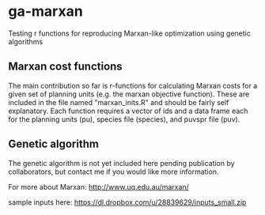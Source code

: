 ga-marxan
=========
Testing r functions for reproducing Marxan-like optimization using genetic algorithms

Marxan cost functions
---------------------
The main contribution so far is r-functions for calculating Marxan costs for a given set of planning units (e.g. the marxan objective function). These are included in the file named "marxan_inits.R" and should be fairly self explanatory. Each function requires a vector of ids and a data frame each for the planning units (pu), species file (species), and puvspr file (puv).  

Genetic algorithm
-----------------
The genetic algorithm is not yet included here pending publication by collaborators, but contact me if you would like more information. 

For more about Marxan:
http://www.uq.edu.au/marxan/

sample inputs here:
https://dl.dropbox.com/u/28839629/inputs_small.zip
